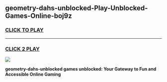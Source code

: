 
## geometry-dahs-unblocked-Play-Unblocked-Games-Online-boj9z
<h3>
<a href="https://premium76.site?title=geometry-dahs-unblocked&ref=25A">CLICK TO PLAY</a></h3>
<hr>

<h3>
<a href="https://premium76.site?title=geometry-dahs-unblocked&ref=25A">CLICK 2 PLAY</a>
  
</h3>

<a href="https://premium76.site?title=geometry-dahs-unblocked&ref=25A"><img src="https://clearcache.store/games.png"></a>


**geometry-dahs-unblocked games unblocked: Your Gateway to Fun and Accessible Online Gaming**
